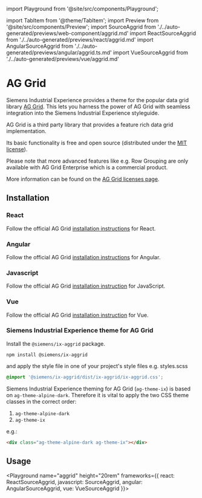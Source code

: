 import Playground from '@site/src/components/Playground';

import TabItem from '@theme/TabItem';
import Preview from '@site/src/components/Preview';
import SourceAggrid from './../auto-generated/previews/web-component/aggrid.md'
import ReactSourceAggrid from './../auto-generated/previews/react/aggrid.md'
import AngularSourceAggrid from './../auto-generated/previews/angular/aggrid.ts.md'
import VueSourceAggrid from './../auto-generated/previews/vue/aggrid.md'

# AG Grid

Siemens Industrial Experience provides a theme for the popular data grid library [AG Grid](https://www.ag-grid.com).
This lets you harness the power of AG Grid with seamless integration into the Siemens Industrial Experience styleguide.

<div className="siemens-brand-section">
AG Grid is a third party library that provides a feature rich data grid implementation.

Its basic functionality is free and open source (distributed under the [MIT license](https://www.ag-grid.com/eula/AG-Grid-Community-License.html)).

Please note that more advanced features like e.g. Row Grouping are only available with AG Grid Enterprise which is a commercial product.

More information can be found on the [AG Grid licenses page](https://www.ag-grid.com/license-pricing).

</div>

## Installation

### React

Follow the official AG Grid [installation instructions](https://www.ag-grid.com/react-data-grid/getting-started/) for React.

### Angular

Follow the official AG Grid [installation instructions](https://www.ag-grid.com/angular-data-grid/getting-started/) for Angular.

### Javascript

Follow the official AG Grid [installation instruction](https://www.ag-grid.com/javascript-data-grid/getting-started/) for JavaScript.

### Vue

Follow the official AG Grid [installation instruction](https://www.ag-grid.com/vue-data-grid/getting-started/) for Vue.

### Siemens Industrial Experience theme for AG Grid

Install the `@siemens/ix-aggrid` package.

```shell
npm install @siemens/ix-aggrid
```

and apply the style file in one of your project's style files e.g. styles.scss

```scss
@import '@siemens/ix-aggrid/dist/ix-aggrid/ix-aggrid.css';
```

Siemens Industrial Experience theming for AG Grid (`ag-theme-ix`) is based on `ag-theme-alpine-dark`.
Therefore it is vital to apply the two CSS theme classes in the correct order:

1. `ag-theme-alpine-dark`
2. `ag-theme-ix`

e.g.:

```html
<div class="ag-theme-alpine-dark ag-theme-ix"></div>
```

## Usage

<Playground
name="aggrid" height="20rem"
frameworks={{
  react: ReactSourceAggrid,
  javascript: SourceAggrid,
  angular: AngularSourceAggrid,
  vue: VueSourceAggrid
}}></Playground>
